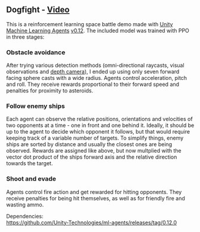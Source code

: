 ## Dogfight - [Video](https://youtu.be/KzP-8lUQdmU)

This is a reinforcement learning space battle demo made with [Unity Machine Learning Agents](https://github.com/Unity-Technologies/ml-agents) [v0.12](https://github.com/Unity-Technologies/ml-agents/releases/tag/0.12.0). The included model was trained with PPO in three stages:

### Obstacle avoidance

After trying various detection methods (omni-directional raycasts, visual observations and [depth camera](https://github.com/mbaske/unity-depth-camera)), I ended up using only seven forward facing sphere casts with a wide radius. Agents control acceleration, pitch and roll. They receive rewards proportional to their forward speed and penalties for proximity to asteroids.

### Follow enemy ships

Each agent can observe the relative positions, orientations and velocities of two opponents at a time - one in front and one behind it. Ideally, it should be up to the agent to decide which opponent it follows, but that would require keeping track of a variable number of targets. To simplify things, enemy ships are sorted by distance and usually the closest ones are being observed. Rewards are assigned like above, but now multplied with the vector dot product of the ships forward axis and the relative direction towards the target.

### Shoot and evade

Agents control fire action and get rewarded for hitting opponents. They receive penalties for being hit themselves, as well as for friendly fire and wasting ammo.

Dependencies:  
https://github.com/Unity-Technologies/ml-agents/releases/tag/0.12.0
